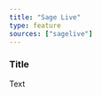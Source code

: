 ```yaml
---
title: "Sage Live"
type: feature
sources: ["sagelive"]
---
```


<!-- ***NOT IN USE***

get_products_limit
create_order_enabled
cron_get_products_schedule
create_order_enabled
sync_mode
queue_fetch_images
create_customer_enabled
access_token
consumer_key
consumer_secret
sync_price_token
sync_qty_token
product_query
product_filter
product_template
order_query
order_template
customer_template

-->

<!-- meta -->
### Title
Text